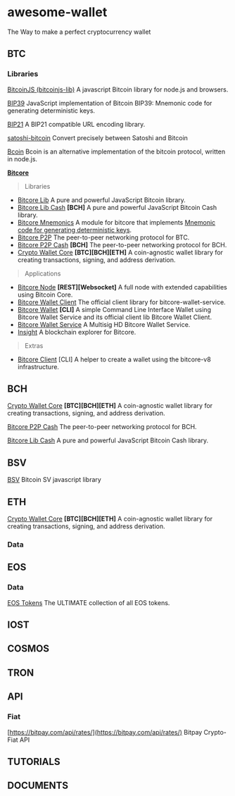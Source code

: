 # awesome-wallet
The Way to make a perfect cryptocurrency wallet

## BTC
### Libraries
[BitcoinJS (bitcoinjs-lib)](https://github.com/bitcoinjs/bitcoinjs-lib) A javascript Bitcoin library for node.js and browsers.

[BIP39](https://github.com/bitcoinjs/bip39) JavaScript implementation of Bitcoin BIP39: Mnemonic code for generating deterministic keys.

[BIP21](https://github.com/bitcoinjs/bip21) A BIP21 compatible URL encoding library.

[satoshi-bitcoin](https://github.com/dawsbot/satoshi-bitcoin) Convert precisely between Satoshi and Bitcoin

[Bcoin](https://github.com/bcoin-org/bcoin) Bcoin is an alternative implementation of the bitcoin protocol, written in node.js.

[**Bitcore**](https://github.com/bitpay/bitcore)
> Libraries
- [Bitcore Lib](https://github.com/bitpay/bitcore/blob/master/packages/bitcore-lib) A pure and powerful JavaScript Bitcoin library.
- [Bitcore Lib Cash](https://github.com/bitpay/bitcore/blob/master/packages/bitcore-lib-cash) **[BCH]** A pure and powerful JavaScript Bitcoin Cash library.
- [Bitcore Mnemonics](https://github.com/bitpay/bitcore/blob/master/packages/bitcore-mnemonic) A module for bitcore that implements [Mnemonic code for generating deterministic keys](https://github.com/bitcoin/bips/blob/master/bip-0039.mediawiki).
- [Bitcore P2P](https://github.com/bitpay/bitcore/blob/master/packages/bitcore-p2p) The peer-to-peer networking protocol for BTC.
- [Bitcore P2P Cash](https://github.com/bitpay/bitcore/blob/master/packages/bitcore-p2p-cash) **[BCH]** The peer-to-peer networking protocol for BCH.
- [Crypto Wallet Core](https://github.com/bitpay/bitcore/blob/master/packages/crypto-wallet-core) **[BTC][BCH][ETH]** A coin-agnostic wallet library for creating transactions, signing, and address derivation.

> Applications
- [Bitcore Node](https://github.com/bitpay/bitcore/blob/master/packages/bitcore-node) **[REST][Websocket]** A full node with extended capabilities using Bitcoin Core.
- [Bitcore Wallet Client](https://github.com/bitpay/bitcore/blob/master/packages/bitcore-wallet-client) The official client library for bitcore-wallet-service.
- [Bitcore Wallet](https://github.com/bitpay/bitcore/blob/master/packages/bitcore-wallet) **[CLI]** A simple Command Line Interface Wallet using Bitcore Wallet Service and its official client lib Bitcore Wallet Client.
- [Bitcore Wallet Service](https://github.com/bitpay/bitcore/blob/master/packages/bitcore-wallet-service) A Multisig HD Bitcore Wallet Service.
- [Insight](https://github.com/bitpay/bitcore/blob/master/packages/insight-previous/README.md) A blockchain explorer for Bitcore.

> Extras
- [Bitcore Client](https://github.com/bitpay/bitcore/tree/master/packages/bitcore-client) [CLI] A helper to create a wallet using the bitcore-v8 infrastructure. 


## BCH
[Crypto Wallet Core](https://github.com/bitpay/bitcore/blob/master/packages/crypto-wallet-core) **[BTC][BCH][ETH]** A coin-agnostic wallet library for creating transactions, signing, and address derivation.

[Bitcore P2P Cash](https://github.com/bitpay/bitcore/blob/master/packages/bitcore-p2p-cash) The peer-to-peer networking protocol for BCH.

[Bitcore Lib Cash](https://github.com/bitpay/bitcore/blob/master/packages/bitcore-lib-cash) A pure and powerful JavaScript Bitcoin Cash library.

## BSV
[BSV](https://github.com/moneybutton/bsv) Bitcoin SV javascript library

## ETH
[Crypto Wallet Core](https://github.com/bitpay/bitcore/blob/master/packages/crypto-wallet-core) **[BTC][BCH][ETH]** A coin-agnostic wallet library for creating transactions, signing, and address derivation.

### Data



## EOS
### Data
[EOS Tokens](https://github.com/BlockABC/eos-tokens) The ULTIMATE collection of all EOS tokens.

## IOST

## COSMOS

## TRON

## API
### Fiat
[https://bitpay.com/api/rates/](https://bitpay.com/api/rates/) Bitpay Crypto-Fiat API

## TUTORIALS

## DOCUMENTS
